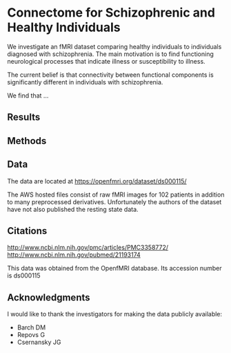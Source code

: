 # Connectome for Schizophrenic and Healthy Individuals

We investigate an fMRI dataset comparing healthy individuals to individuals
diagnosed with schizophrenia. The main motivation is to find functioning
neurological processes that indicate illness or susceptibility to illness.

The current belief is that connectivity between functional components is
significantly different in individuals with schizophrenia.

We find that ...

## Results



## Methods

## Data

The data are located at https://openfmri.org/dataset/ds000115/

The AWS hosted files consist of raw fMRI images for 102 patients in addition
to many preprocessed derivatives. Unfortunately the authors of the dataset
have not also published the resting state data. 

## 

## Citations
http://www.ncbi.nlm.nih.gov/pmc/articles/PMC3358772/
http://www.ncbi.nlm.nih.gov/pubmed/21193174

This data was obtained from the OpenfMRI database. Its accession number is ds000115

## Acknowledgments
I would like to thank the investigators for making the data publicly available:

* Barch DM
* Repovs G
* Csernansky JG

